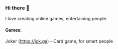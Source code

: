 ### Hi there 👋

I love creating online games, entertaining people.

#### Games:

Joker (https://jok.ge) - Card game, for smart people
